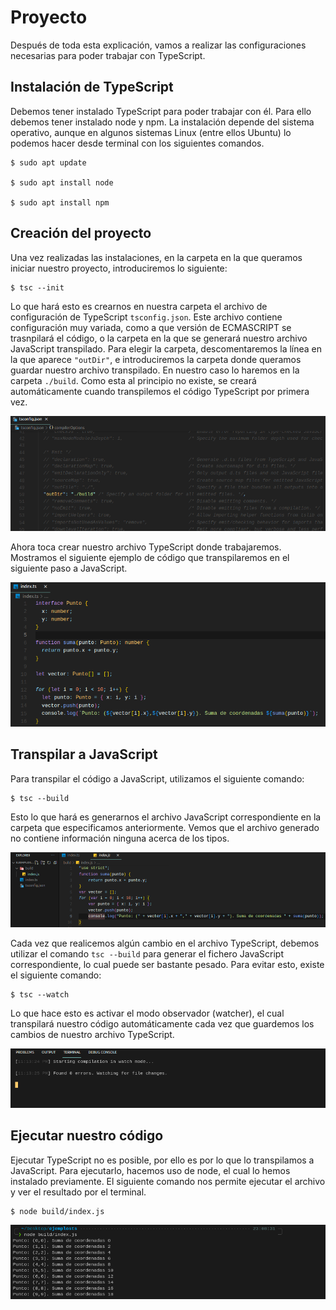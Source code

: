 # Proyecto

Después de toda esta explicación, vamos a realizar las configuraciones necesarias para poder trabajar con TypeScript.

## Instalación de TypeScript

Debemos tener instalado TypeScript para poder trabajar con él. Para ello debemos tener instalado node y npm. La instalación depende del sistema operativo, aunque en algunos sistemas Linux (entre ellos Ubuntu) lo podemos hacer desde terminal con los siguientes comandos.

    $ sudo apt update

    $ sudo apt install node

    $ sudo apt install npm

## Creación del proyecto

Una vez realizadas las instalaciones, en la carpeta en la que queramos iniciar nuestro proyecto, introduciremos lo siguiente:

    $ tsc --init

Lo que hará esto es crearnos en nuestra carpeta el archivo de configuración de TypeScript `tsconfig.json`. Este archivo contiene configuración muy variada, como a que versión de ECMASCRIPT se trasnpilará el código, o la carpeta en la que se generará nuestro archivo JavaScript transpilado. Para elegir la carpeta, descomentaremos la línea en la que aparece `"outDir"`, e introduciremos la carpeta donde queramos guardar nuestro archivo transpilado. En nuestro caso lo haremos en la carpeta `./build`. Como esta al principio no existe, se creará automáticamente cuando transpilemos el código TypeScript por primera vez.

![outdir](images/proyecto/outdir.png)

Ahora toca crear nuestro archivo TypeScript donde trabajaremos. Mostramos el siguiente ejemplo de código que transpilaremos en el siguiente paso a JavaScript.

![Archivo de ejemplo TypeScript](images/proyecto/typescript.png)

## Transpilar a JavaScript

Para transpilar el código a JavaScript, utilizamos el siguiente comando:

    $ tsc --build

Esto lo que hará es generarnos el archivo JavaScript correspondiente en la carpeta que especificamos anteriormente. Vemos que el archivo generado no contiene información ninguna acerca de los tipos.

![Archivo de ejemplo JavaScript](images/proyecto/javascript.png)

Cada vez que realicemos algún cambio en el archivo TypeScript, debemos utilizar el comando `tsc --build` para generar el fichero JavaScript correspondiente, lo cual puede ser bastante pesado. Para evitar esto, existe el siguiente comando:

    $ tsc --watch

Lo que hace esto es activar el modo observador (watcher), el cual transpilará nuestro código automáticamente cada vez que guardemos los cambios de nuestro archivo TypeScript.

![Watch](images/proyecto/watch.png)

## Ejecutar nuestro código

Ejecutar TypeScript no es posible, por ello es por lo que lo transpilamos a JavaScript. Para ejecutarlo, hacemos uso de node, el cual lo hemos instalado previamente. El siguiente comando nos permite ejecutar el archivo y ver el resultado por el terminal.

    $ node build/index.js

![Ejecución JavaScript](images/proyecto/ejecucion.png)
